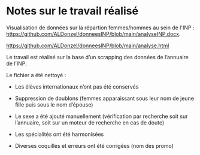 # Notes sur le travail réalisé

Visualisation de données sur la répartion femmes/hommes au sein de l'INP : https://github.com/ALDonzel/donneesINP/blob/main/analyseINP.docx.

https://github.com/ALDonzel/donneesINP/blob/main/analyse.html

Le travail est réalisé sur la base d’un scrapping des données de l’annuaire de l’INP.

Le fichier a été nettoyé :

* Les élèves internationaux n’ont pas été conservés

* Suppression de doublons (femmes apparaissant sous leur nom de jeune fille puis sous le nom d’épouse)

* Le sexe a été ajouté manuellement (vérification par recherche soit sur l’annuaire, soit sur un moteur de recherche en cas de doute)

* Les spécialités ont été harmonisées

* Diverses coquilles et erreurs ont été corrigées (nom des promo)
